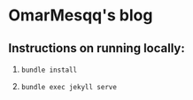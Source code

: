 # OmarMesqq's blog

## Instructions on running locally:

1) `bundle install` 

2) `bundle exec jekyll serve`